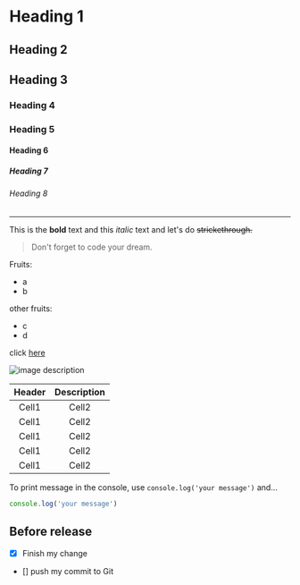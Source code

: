 # Heading 1

## Heading 2

## Heading 3

### Heading 4

### Heading 5

#### Heading 6

##### Heading 7

###### Heading 8

---

This is the **bold** text and this _italic_ text and let's do ~~strickethrough.~~

<!-- Quote -->

> Don't forget to code your dream.

<!-- Bullet list -->

Fruits:

- a
- b

other fruits:

- c
- d

<!-- link -->

click [here](http://www.naver.com)

<!-- image -->

![image description]()

<!-- table -->

|Header|Description|
|:--:|:--:|
|Cell1|Cell2|
|Cell1|Cell2|
|Cell1|Cell2|
|Cell1|Cell2|
|Cell1|Cell2|

<!-- code -->
To print message in the console, use `console.log('your message')` and...

```js
console.log('your message')
```
## Before release
- [x] Finish my change
- [] push my commit to Git 
